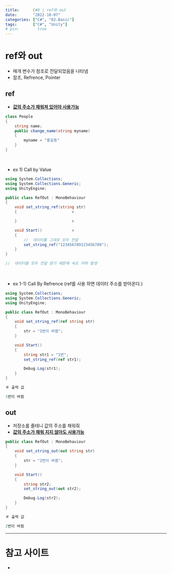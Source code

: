 ```yaml
---
title:      C#8 | ref와 out
date:       "2022-10-07"
categories: ["C#", "02.Basic"]
tags:       ["C#", "Unity"]
# pin:        true
---
```


# ref와 out
- 매개 변수가 참조로 전달되었음을 나타냄
- 참조, Refrence, Pointer

## ref
- **<u>값의 주소가 채워져 있어야 사용가능</u>**

```c#
class People
{
    string name;
    public change_name(string myname)
    {
        myname = "홍길동"
    }
}
```
<br>

- ex 1)  Call by Value

```c#
using System.Collections;
using System.Collections.Generic;
using UnityEngine;

public class RefOut : MonoBehaviour
{
    void set_string_ref(string str)
    {                        ↑

    }                        ↑

    void Start()             ↑
    {
        //  데이터를 그대로 모두 전달
        set_string_ref("123456789123456789");
    }
}

//  데이터를 모두 전달 받기 때문에 속도 저하 발생
```
<br>

- ex 1-1)  Call By Refrence (ref를 사용 하면 데이터 주소를 받아온다.)

```c#
using System.Collections;
using System.Collections.Generic;
using UnityEngine;

public class RefOut : MonoBehaviour
{
    void set_string_ref(ref string str)
    {
        str = "1번이 바뀜";
    }

    void Start()
    {
        string str1 = "1번"; 
        set_string_ref(ref str1);

        Debug.Log(str1);
    }
}
```

```c#
＃ 출력 값

1번이 바뀜
```

## out
- 저장소를 줄테니 값의 주소를 채워줘
- **<u>값의 주소가 채워 지지 않아도 사용가능</u>**

```c#
public class RefOut : MonoBehaviour
{
    void set_string_out(out string str)
    {
        str = "2번이 바뀜";
    }

    void Start()
    {
        string str2;
        set_string_out(out str2);

        Debug.Log(str2);
    }
}
```

```c#
＃ 출력 값

2번이 바뀜

```



---

# 참고 사이트
- []()